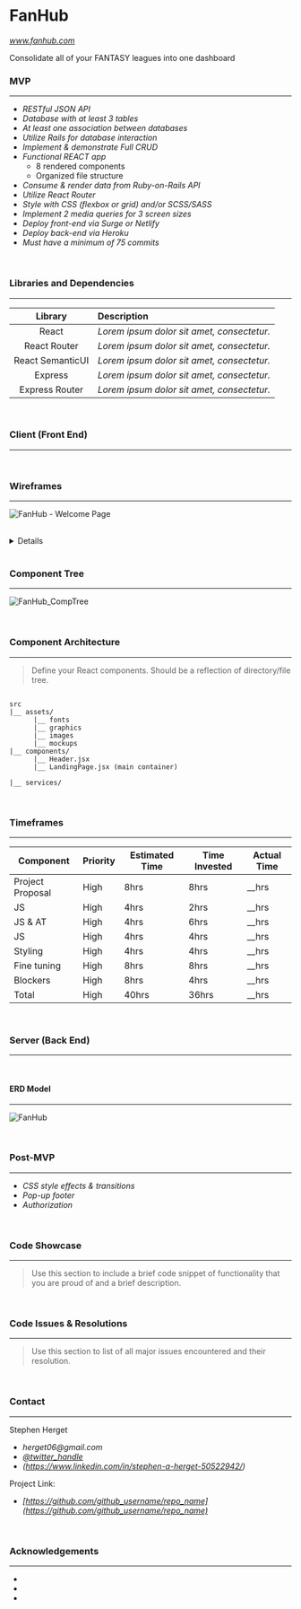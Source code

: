 # FanHub     
_www.fanhub.com_

Consolidate all of your FANTASY leagues into one dashboard

### MVP
***

- _RESTful JSON API_
- _Database with at least 3 tables_
- _At least one association between databases_
- _Utilize Rails for database interaction_
- _Implement & demonstrate Full CRUD_
- _Functional REACT app_
    - 8 rendered components
    - Organized file structure
- _Consume & render data from Ruby-on-Rails API_
- _Utilize React Router_
- _Style with CSS (flexbox or grid) and/or SCSS/SASS_
- _Implement 2 media queries for 3 screen sizes_
- _Deploy front-end via Surge or Netlify_
- _Deploy back-end via Heroku_
- _Must have a minimum of 75 commits_

<br>

### Libraries and Dependencies
***

|     Library      | Description                                |
| :--------------: | :----------------------------------------- |
|      React       | _Lorem ipsum dolor sit amet, consectetur._ |
|   React Router   | _Lorem ipsum dolor sit amet, consectetur._ |
| React SemanticUI | _Lorem ipsum dolor sit amet, consectetur._ |
|     Express      | _Lorem ipsum dolor sit amet, consectetur._ |
|  Express Router  | _Lorem ipsum dolor sit amet, consectetur._ |

<br>

### Client (Front End)
***


<br>

### Wireframes
***

![FanHub - Welcome Page](https://user-images.githubusercontent.com/82413689/131147415-72fb2bd3-07bc-4f3d-babb-09ca58444ff4.png)

<br>

<details>
    
![FanHub](https://user-images.githubusercontent.com/82413689/131126412-663b8952-8b81-44ab-ab4e-a39c43e3a5f0.png)
    
</details>

<br>

### Component Tree
***

![FanHub_CompTree](https://user-images.githubusercontent.com/82413689/131147057-7e55363d-1f9c-49e3-b48f-734154a07135.png)

<br>

### Component Architecture
***

> Define your React components. Should be a reflection of directory/file tree. 

``` structure

src
|__ assets/
      |__ fonts
      |__ graphics
      |__ images
      |__ mockups
|__ components/
      |__ Header.jsx
      |__ LandingPage.jsx (main container)

|__ services/

```

<br>

### Timeframes
***

|    Component     | Priority | Estimated Time | Time Invested | Actual Time  |
|------------------|----------|----------------|---------------|--------------|
| Project Proposal |   High   |      8hrs      |   8hrs        |   __hrs      |
| JS               |   High   |      4hrs      |   2hrs        |   __hrs      |
| JS & AT          |   High   |      4hrs      |   6hrs        |   __hrs      |
| JS               |   High   |      4hrs      |   4hrs        |   __hrs      |
| Styling          |   High   |      4hrs      |   4hrs        |   __hrs      |
| Fine tuning      |   High   |      8hrs      |   8hrs        |   __hrs      |
| Blockers         |   High   |      8hrs      |   4hrs        |   __hrs      |
|     Total        |   High   |     40hrs      |  36hrs        |   __hrs      |

<br>

### Server (Back End)
***


<br>

#### ERD Model
***

![FanHub](https://user-images.githubusercontent.com/82413689/131028325-f52d1f86-7c02-4c2b-89b1-d2ead0c853e4.png)

<br>

### Post-MVP
***

- _CSS style effects & transitions_
- _Pop-up footer_
- _Authorization_

<br>

### Code Showcase
***

> Use this section to include a brief code snippet of functionality that you are proud of and a brief description.

<br>

### Code Issues & Resolutions
***

> Use this section to list of all major issues encountered and their resolution.

<br>

### Contact
***

Stephen Herget 

- _herget06@gmail.com_
- _[@twitter_handle](https://twitter.com/twitter_handle)_
- _(https://www.linkedin.com/in/stephen-a-herget-50522942/)_

Project Link: 

- _[https://github.com/github_username/repo_name](https://github.com/github_username/repo_name)_

<br>

### Acknowledgements
***

* []()
* []()
* []()










